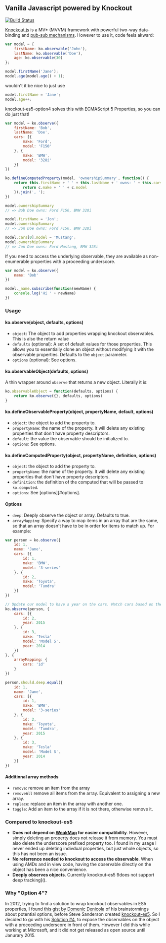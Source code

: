 ## Vanilla Javascript powered by Knockout

[![Build Status](https://secure.travis-ci.org/nathanboktae/knockout-es5-option4.png)](http://travis-ci.org/nathanboktae/knockout-es5-option4)

[Knockout.js](http://knockoutjs.com) is a MV* (MVVM) framework with powerful two-way data-binding and [pub-sub mechanisms](http://en.wikipedia.org/wiki/Publish%E2%80%93subscribe_pattern). However to use it, code feels akward:

```javascript
var model = {
	firstName: ko.observable('John'),
	lastName: ko.observable('Doe'),
	age: ko.observable(30)
};

model.firstName('Jane');
model.age(model.age() + 1);
```

wouldn't it be nice to just use

```javascript
model.firstName = 'Jane';
model.age++;
```

knockout-es5-option4 solves this with ECMAScript 5 Properties, so you can do just that!

```javascript
var model = ko.observe({
	firstName: 'Bob',
	lastName: 'Doe',
	cars: [{
		make: 'Ford',
		model: 'F150'
	}, {
		make: 'BMW',
		model: '328i'
	}]
})

ko.defineComputedProperty(model, 'ownershipSummary', function() {
	return this.firstName + ' ' + this.lastName + ' owns: ' + this.cars.map(function(c) {
	    return c.make + ' ' + c.model
	}).join(', ');
})

model.ownershipSummary
// => Bob Doe owns: Ford F150, BMW 328i

model.firstName = 'Jon';
model.ownershipSummary
// => Jon Doe owns: Ford F150, BMW 328i

model.cars[0].model = 'Mustang';
model.ownershipSummary
// => Jon Doe owns: Ford Mustang, BMW 328i
```

If you need to access the underlying observable, they are available as non-enumerable properties with a proceeding underscore.

```javascript
var model = ko.observe({
	name: 'Bob'
})

model._name.subscribe(function(newName) {
	console.log('Hi ' + newName)
})
```

### Usage

#### ko.observe(object, defaults, options)

- `object`: The object to add properties wrapping knockout observables. This is also the return value
- `defaults` (optional): A set of default values for those properties. This allows you to essentially clone an object without modifying it with the observable properties. Defaults to the `object` parameter.
- `options` (optional):  See options.

#### ko.observableObject(defaults, options)

A thin wrapper around `observe` that returns a new object. Literally it is:

```javascript
ko.observableObject = function(defaults, options) {
    return ko.observe({}, defaults, options)
}
```

#### ko.defineObservableProperty(object, propertyName, default, options)
- `object`: the object to add the property to.
- `propertyName`: the name of the property. It will delete any existing properties that don't have property descriptors.
- `default`: the value the observable should be initialized to.
- `options`: See options.

#### ko.defineComputedProperty(object, propertyName, definition, options)
- `object`: the object to add the property to.
- `propertyName`: the name of the property. It will delete any existing properties that don't have property descriptors.
- `definition`: the definition of the computed that will be passed to `ko.computed`.
- `options`: See [options][#options].

#### Options

- `deep`: Deeply observe the object or array. Defaults to true.
- `arrayMapping`: Specify a way to map items in an array that are the same, so that an array doesn't have to be in order for items to match up. For example:

```javascript
var person = ko.observe({
    id: 1,
    name: 'Jane',
    cars: [{
        id: 1,
        make: 'BMW',
        model: '3-series'
    }, {
        id: 2,
        make: 'Toyota',
        model: 'Tundra'
    }]
})

// Update our model to have a year on the cars. Match cars based on the 'id' property.
ko.observe(person, {
    cars: [{
        id: 2,
        year: 2015
    }, {
        id: 3,
        make: 'Tesla'
        model: 'Model S',
        year: 2014
    }]
}, {
    arrayMapping: {
        cars: 'id'
    }
})

person.should.deep.equal({
    id: 1,
    name: 'Jane',
    cars: [{
        id: 1,
        make: 'BMW',
        model: '3-series'
    }, {
        id: 2,
        make: 'Toyota',
        model: 'Tundra',
        year: 2015
    }, {
        id: 3,
        make: 'Tesla'
        model: 'Model S',
        year: 2014
    }]
})
```

#### Additional array methods

- `remove`: remove an item from the array
- `removeAll` remove all items from the array. Equivalent to assigning a new array.
- `replace`: replace an item in the array with another one.
- `toggle`: Add an item to the array if it is not there, otherwise remove it.

### Compared to knockout-es5

- **Does not depend on [WeakMap](https://developer.mozilla.org/en-US/docs/Web/JavaScript/Reference/Global_Objects/WeakMap) for easier compatibility**. However, simply deleting an property does not release it from memory. You must also delete the underscore prefixed property too. I found in my usage I never ended up deleting indivdual properties, but just whole objects, so this has not been an issue.
- **No referrence needed to knockout to access the observable**. When using AMDs and in view code, having the observable directly on the object has been a nice convenience.
- **Deeply observes objects**. Currently knockout-es5 9does not support deep tracking]().

### Why "Option 4"?

In 2012, trying to find a solution to wrap knockout observables in ES5 properties, I found [this gist by Domenic Denicola](https://gist.github.com/domenic/1793211) of his brainstormings about potential options, before Steve Sanderson created [knockout-es5](). So I decided to go with his [Solution #4](https://gist.github.com/domenic/1793211#file-knockout-es5-js-L58-L60), to expose the observables on the object with a proceeding underscore in front of them. However I did this while working at Microsoft, and it did not get released as open source until Janurary 2015.

